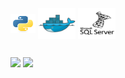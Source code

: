   <div style="display: inline_block"><br>

  <img align="center" alt="Luciene-Python" height="30" width="40" src="https://raw.githubusercontent.com/devicons/devicon/master/icons/python/python-original.svg">
  <img align="center" alt="Luciene-Docker" height="50" width="60" src="https://raw.githubusercontent.com/devicons/devicon/master/icons/docker/docker-original.svg">
  <img align="center" alt="Luciene-Django" height="50" width="60"src= "https://raw.githubusercontent.com/devicons/devicon/master/icons/microsoftsqlserver/microsoftsqlserver-plain-wordmark.svg"
  


</div>
  
  ##
  
  <div>
    <a href="https://www.linkedin.com/in/lucienemuterleferri/" target="_blank"><img src="https://img.shields.io/badge/-LinkedIn-%230077B5?style=for-the-badge&logo=linkedin&logoColor=white" target="_blank"></a>
    <a href = "mailto:lucienemferri@gmail.com"><img src="https://img.shields.io/badge/-Gmail-%23333?style=for-the-badge&logo=gmail&logoColor=white" target="_blank"></a>
  </div>
